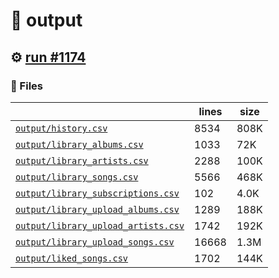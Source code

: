 # 📝  output 

## ⚙️ [run #1174](https://github.com/jwenerd/ytm-dl/actions/runs/9026832919)

### 📁 Files

|                                                                         |lines|size|
|-------------------------------------------------------------------------|-----|----|
|[`output/history.csv` ](output/history.csv)                              |8534 |808K|
|[`output/library_albums.csv` ](output/library_albums.csv)                |1033 |72K |
|[`output/library_artists.csv` ](output/library_artists.csv)              |2288 |100K|
|[`output/library_songs.csv` ](output/library_songs.csv)                  |5566 |468K|
|[`output/library_subscriptions.csv` ](output/library_subscriptions.csv)  |102  |4.0K|
|[`output/library_upload_albums.csv` ](output/library_upload_albums.csv)  |1289 |188K|
|[`output/library_upload_artists.csv` ](output/library_upload_artists.csv)|1742 |192K|
|[`output/library_upload_songs.csv` ](output/library_upload_songs.csv)    |16668|1.3M|
|[`output/liked_songs.csv` ](output/liked_songs.csv)                      |1702 |144K|